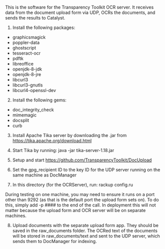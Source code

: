 This is the software for the Transparency Toolkit OCR server. It receives data
from the document upload form via UDP, OCRs the documents, and sends the
results to Catalyst.

1. Install the following packages:
* graphicsmagick
* poppler-data
* ghostscript
* tesseract-ocr
* pdftk
* libreoffice
* openjdk-8-jdk
* openjdk-8-jre
* libcurl3
* libcurl3-gnutls
* libcurl4-openssl-dev

2. Install the following gems:
* doc_integrity_check
* mimemagic
* docsplit
* curb

3. Install Apache Tika server by downloading the .jar from
https://tika.apache.org/download.html

4. Start Tika by running: java -jar tika-server-1.18.jar

5. Setup and start https://github.com/TransparencyToolkit/DocUpload

6. Set the gpg_recipient ID to the key ID for the UDP server running on the
same machine as DocManager

7. In this directory (for the OCRServer), run: rackup config.ru

During testing on one machine, you may need to ensure it runs on a port other
than 9292 (as that is the default port the upload form sets on). To do this,
simply add -p #### to the end of the call. In deployment this will not matter
because the upload form and OCR server will be on separate machines.

8. Upload documents with the separate upload form app. They should be saved in
the raw_documents folder. The OCRed text of the documents will be stored in
raw_documents/text and sent to the UDP server, which sends them to DocManager
for indexing.

